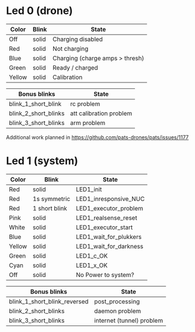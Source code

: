 # Led 0 (drone)

| Color                 | Blink        | State                           |
| --------------------- | ------------ | --------------------------------|
| Off                   | solid        | Charging disabled               |
| Red                   | solid        | Not charging                    |
| Blue                  | solid        | Charging (charge amps > thresh) |
| Green                 | solid        | Ready / charged                 |
| Yellow                | solid        | Calibration                     |

| Bonus blinks                  | State                         |
| ----------------------------- | ----------------------------- |
| blink_1_short_blink           | rc problem                    |
| blink_2_short_blinks          | att calibration problem       |
| blink_3_short_blinks          | arm problem                   |


Additional work planned in https://github.com/pats-drones/pats/issues/1177


# Led 1 (system)

| Color                 | Blink         | State                         |
| --------------------- | ------------- | ----------------------------- |
| Red                   | solid         | LED1_init                     |
| Red                   | 1s symmetric  | LED1_inresponsive_NUC         |
| Red                   | 1 short blink | LED1_executor_problem         |
| Pink                  | solid         | LED1_realsense_reset          |
| White                 | solid         | LED1_executor_start           |
| Blue                  | solid         | LED1_wait_for_plukkers        |
| Yellow                | solid         | LED1_wait_for_darkness        |
| Green                 | solid         | LED1_c_OK                     |
| Cyan                  | solid         | LED1_x_OK                     |
| Off                   | solid         | No Power to system?           |


| Bonus blinks                  | State                         |
| ----------------------------- | ----------------------------- |
| blink_1_short_blink_reversed  | post_processing               |
| blink_2_short_blinks          | daemon problem                |
| blink_3_short_blinks          | internet (tunnel) problem     |
